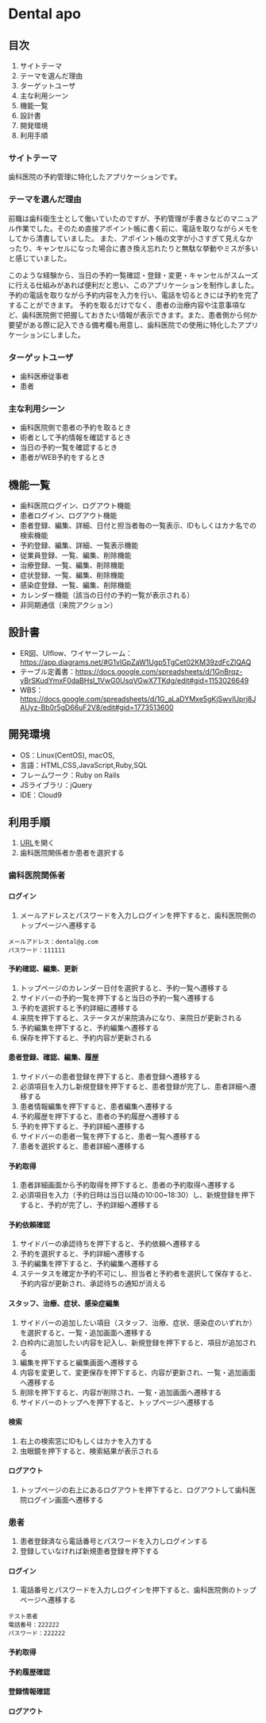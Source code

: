 # Dental apo

## 目次
1. サイトテーマ
1. テーマを選んだ理由
1. ターゲットユーザ
1. 主な利用シーン
1. 機能一覧
1. 設計書
1. 開発環境
1. 利用手順

### サイトテーマ
歯科医院の予約管理に特化したアプリケーションです。

### テーマを選んだ理由
前職は歯科衛生士として働いていたのですが、予約管理が手書きなどのマニュアル作業でした。そのため直接アポイント帳に書く前に、電話を取りながらメモをしてから清書していました。
また、アポイント帳の文字が小さすぎて見えなかったり、キャンセルになった場合に書き換え忘れたりと無駄な挙動やミスが多いと感じていました。

このような経験から、当日の予約一覧確認・登録・変更・キャンセルがスムーズに行える仕組みがあれば便利だと思い、このアプリケーションを制作しました。
予約の電話を取りながら予約内容を入力を行い、電話を切るときには予約を完了することができます。
予約を取るだけでなく、患者の治療内容や注意事項など、歯科医院側で把握しておきたい情報が表示できます。また、患者側から何か要望がある際に記入できる備考欄も用意し、歯科医院での使用に特化したアプリケーションにしました。

### ターゲットユーザ
- 歯科医療従事者
- 患者

### 主な利用シーン
- 歯科医院側で患者の予約を取るとき
- 術者として予約情報を確認するとき
- 当日の予約一覧を確認するとき
- 患者がWEB予約をするとき

## 機能一覧

- 歯科医院ログイン、ログアウト機能
- 患者ログイン、ログアウト機能
- 患者登録、編集、詳細、日付と担当者毎の一覧表示、IDもしくはカナ名での検索機能
- 予約登録、編集、詳細、一覧表示機能
- 従業員登録、一覧、編集、削除機能
- 治療登録、一覧、編集、削除機能
- 症状登録、一覧、編集、削除機能
- 感染症登録、一覧、編集、削除機能
- カレンダー機能（該当の日付の予約一覧が表示される）
- 非同期通信（来院アクション）

## 設計書
- ER図、UIflow、ワイヤーフレーム：https://app.diagrams.net/#G1vIGpZaW1Ugp5TgCet02KM39zdFcZlQAQ
- テーブル定義書：https://docs.google.com/spreadsheets/d/1GnBrqz-yBrSKudYmxF0daBHsI_1VwG0UsqVGwX7TKdg/edit#gid=1153026649
- WBS：https://docs.google.com/spreadsheets/d/1G_aLaDYMxe5gKjSwvIUprj8JAUyz-Bb0r5gD66uF2V8/edit#gid=1773513600

## 開発環境
- OS：Linux(CentOS), macOS,
- 言語：HTML,CSS,JavaScript,Ruby,SQL
- フレームワーク：Ruby on Rails
- JSライブラリ：jQuery
- IDE：Cloud9

## 利用手順
1. [URL](http://dental-apo.com/)を開く
1. 歯科医院関係者か患者を選択する

### 歯科医院関係者

#### ログイン
1. メールアドレスとパスワードを入力しログインを押下すると、歯科医院側のトップページへ遷移する
  ```
  メールアドレス：dental@g.com
  パスワード：111111
  ```
#### 予約確認、編集、更新
1. トップページのカレンダー日付を選択すると、予約一覧へ遷移する
1. サイドバーの予約一覧を押下すると当日の予約一覧へ遷移する
1. 予約を選択すると予約詳細に遷移する
1. 来院を押下すると、ステータスが来院済みになり、来院日が更新される
1. 予約編集を押下すると、予約編集へ遷移する
1. 保存を押下すると、予約内容が更新される

#### 患者登録、確認、編集、履歴
1. サイドバーの患者登録を押下すると、患者登録へ遷移する
1. 必須項目を入力し新規登録を押下すると、患者登録が完了し、患者詳細へ遷移する
1. 患者情報編集を押下すると、患者編集へ遷移する
1. 予約履歴を押下すると、患者の予約履歴へ遷移する
1. 予約を押下すると、予約詳細へ遷移する
1. サイドバーの患者一覧を押下すると、患者一覧へ遷移する
1. 患者を選択すると、患者詳細へ遷移する

#### 予約取得
1. 患者詳細画面から予約取得を押下すると、患者の予約取得へ遷移する
1. 必須項目を入力（予約日時は当日以降の10:00~18:30）し、新規登録を押下すると、予約が完了し、予約詳細へ遷移する

#### 予約依頼確認
1. サイドバーの承認待ちを押下すると、予約依頼へ遷移する
1. 予約を選択すると、予約詳細へ遷移する
1. 予約編集を押下すると、予約編集へ遷移する
1. ステータスを確定か予約不可にし、担当者と予約者を選択して保存すると、予約内容が更新され、承認待ちの通知が消える

#### スタッフ、治療、症状、感染症編集
1. サイドバーの追加したい項目（スタッフ、治療、症状、感染症のいずれか）を選択すると、一覧・追加画面へ遷移する
1. 白枠内に追加したい内容を記入し、新規登録を押下すると、項目が追加される
1. 編集を押下すると編集画面へ遷移する
1. 内容を変更して、変更保存を押下すると、内容が更新され、一覧・追加画面へ遷移する
1. 削除を押下すると、内容が削除され、一覧・追加画面へ遷移する
1. サイドバーのトップへを押下すると、トップページへ遷移する

#### 検索
1. 右上の検索窓にIDもしくはカナを入力する
1. 虫眼鏡を押下すると、検索結果が表示される

#### ログアウト
1. トップページの右上にあるログアウトを押下すると、ログアウトして歯科医院ログイン画面へ遷移する

### 患者
1. 患者登録済なら電話番号とパスワードを入力しログインする
1. 登録していなければ新規患者登録を押下する

#### ログイン
1. 電話番号とパスワードを入力しログインを押下すると、歯科医院側のトップページへ遷移する
  ```
  テスト患者
  電話番号：222222
  パスワード：222222
  ```

#### 予約取得
#### 予約履歴確認
#### 登録情報確認
#### ログアウト